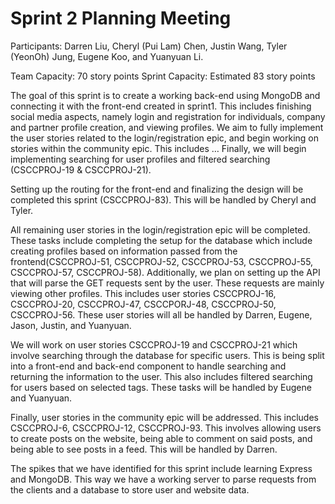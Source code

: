 # Sprint 2 Planning Meeting
Participants: Darren Liu, Cheryl (Pui Lam) Chen, Justin Wang, Tyler (YeonOh) Jung, Eugene Koo, and Yuanyuan Li.
 
Team Capacity: 70 story points
Sprint Capacity: Estimated 83 story points
 
The goal of this sprint is to create a working back-end using MongoDB and connecting it with the front-end created in sprint1. This includes finishing social media aspects, namely login and registration for individuals, company and partner profile creation, and viewing profiles. We aim to fully implement the user stories related to the login/registration epic, and begin working on stories within the community epic. This includes … Finally, we will begin implementing searching for user profiles and filtered searching (CSCCPROJ-19 & CSCCPROJ-21).
 
Setting up the routing for the front-end and finalizing the design will be completed this sprint (CSCCPROJ-83). This will be handled by Cheryl and Tyler.
 
All remaining user stories in the login/registration epic will be completed. These tasks include completing the setup for the database which include creating profiles based on information passed from the frontend(CSCCPROJ-51, CSCCPROJ-52, CSCCPROJ-53, CSCCPROJ-55, CSCCPROJ-57, CSCCPROJ-58).
Additionally, we plan on setting up the API that will parse the GET requests sent by the user. These requests are mainly viewing other profiles. This includes user stories CSCCPROJ-16, CSCCPROJ-20, CSCCPROJ-47, CSCCPORJ-48, CSCCPROJ-50, CSCCPROJ-56. These user stories will all be handled by Darren, Eugene, Jason, Justin, and Yuanyuan.
 
We will work on user stories CSCCPROJ-19 and CSCCPROJ-21 which involve searching through the database for specific users. This is being split into a front-end and back-end component to handle searching and returning the information to the user. This also includes filtered searching for users based on selected tags. These tasks will be handled by Eugene and Yuanyuan.
 
Finally, user stories in the community epic will be addressed. This includes CSCCPROJ-6, CSCCPROJ-12, CSCCPROJ-93. This involves allowing users to create posts on the website, being able to comment on said posts, and being able to see posts in a feed. This will be handled by Darren.
 
The spikes that we have identified for this sprint include learning Express and MongoDB. This way we have a working server to parse requests from the clients and a database to store user and website data. 
